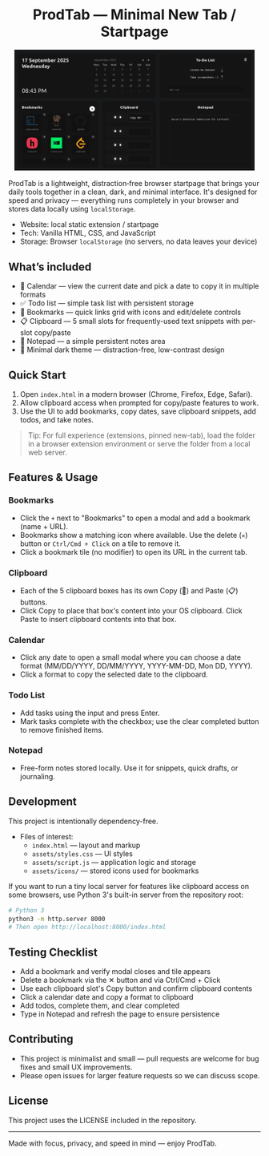 <h1 align="center">ProdTab — Minimal New Tab / Startpage</h1>

<p align="center">
  <img src="image.png" alt="ProdTab screenshot" width="480" />
</p>

ProdTab is a lightweight, distraction‑free browser startpage that brings your daily tools together in a clean, dark, and minimal interface. It's designed for speed and privacy — everything runs completely in your browser and stores data locally using `localStorage`.

- Website: local static extension / startpage
- Tech: Vanilla HTML, CSS, and JavaScript
- Storage: Browser `localStorage` (no servers, no data leaves your device)

## What’s included

- 📅 Calendar — view the current date and pick a date to copy it in multiple formats
- ✅ Todo list — simple task list with persistent storage
- 🔖 Bookmarks — quick links grid with icons and edit/delete controls
- 📋 Clipboard — 5 small slots for frequently-used text snippets with per-slot copy/paste
- 📝 Notepad — a simple persistent notes area
- 🎨 Minimal dark theme — distraction-free, low-contrast design

## Quick Start

1. Open `index.html` in a modern browser (Chrome, Firefox, Edge, Safari).
2. Allow clipboard access when prompted for copy/paste features to work.
3. Use the UI to add bookmarks, copy dates, save clipboard snippets, add todos, and take notes.

> Tip: For full experience (extensions, pinned new-tab), load the folder in a browser extension environment or serve the folder from a local web server.

## Features & Usage

### Bookmarks

- Click the `+` next to "Bookmarks" to open a modal and add a bookmark (name + URL).
- Bookmarks show a matching icon where available. Use the delete (`✕`) button or `Ctrl/Cmd + Click` on a tile to remove it.
- Click a bookmark tile (no modifier) to open its URL in the current tab.

### Clipboard

- Each of the 5 clipboard boxes has its own Copy (📄) and Paste (📋) buttons.
- Click Copy to place that box's content into your OS clipboard. Click Paste to insert clipboard contents into that box.

### Calendar

- Click any date to open a small modal where you can choose a date format (MM/DD/YYYY, DD/MM/YYYY, YYYY-MM-DD, Mon DD, YYYY).
- Click a format to copy the selected date to the clipboard.

### Todo List

- Add tasks using the input and press Enter.
- Mark tasks complete with the checkbox; use the clear completed button to remove finished items.

### Notepad

- Free-form notes stored locally. Use it for snippets, quick drafts, or journaling.

## Development

This project is intentionally dependency-free.

- Files of interest:
  - `index.html` — layout and markup
  - `assets/styles.css` — UI styles
  - `assets/script.js` — application logic and storage
  - `assets/icons/` — stored icons used for bookmarks

If you want to run a tiny local server for features like clipboard access on some browsers, use Python 3's built-in server from the repository root:

```bash
# Python 3
python3 -m http.server 8000
# Then open http://localhost:8000/index.html
```

## Testing Checklist

- Add a bookmark and verify modal closes and tile appears
- Delete a bookmark via the ✕ button and via Ctrl/Cmd + Click
- Use each clipboard slot's Copy button and confirm clipboard contents
- Click a calendar date and copy a format to clipboard
- Add todos, complete them, and clear completed
- Type in Notepad and refresh the page to ensure persistence

## Contributing

- This project is minimalist and small — pull requests are welcome for bug fixes and small UX improvements.
- Please open issues for larger feature requests so we can discuss scope.

## License

This project uses the LICENSE included in the repository.

---

Made with focus, privacy, and speed in mind — enjoy ProdTab.

